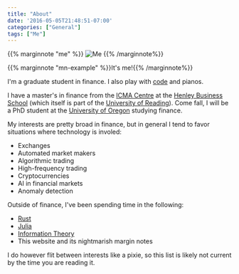 ```yaml
---
title: "About"
date: '2016-05-05T21:48:51-07:00'
categories: ["General"]
tags: ["Me"]
---
```


{{% marginnote "me" %}}
![Me](https://lh3.googleusercontent.com/EjfH_u4TJChj5ysOWJfYIvILZlrO5a920MapM3rzCKRm6VPZ6uQMwrsuFaTNGQQ1kZmkcEH6qDktF6IXNVScMaT4iRXYQUH-_SkO6iP1fXjY5ko9_mSKgPDohd9AhAfZHC-RrPlgj_-e_bkSlBcjUeZGAYNbUKUwOKL0_Bgq1WhosIP7JeaEhVpVvVqNrlFhdT35AiK3nUeg2YyXUd9bcYeQovbOUa6AaKtxYOkQybhAd0soUQwVnu0yRgd_drwXejWSLqkaRmLbNYAURb4NAQZOC9EblRAIMwWO5RtvpBz6MptI3PtHvOd0bhc3z0SsuyQauBhi4dF7pjxOrdZjnZMn0XhvH3pBGcEix2oR4tprFFzzCTsTxWW-2X9Xbgneem9lGr_qIYDc2ArlRGxzH0_hyW-k20a70ZDTDkj5fYQXvb0z3ScRlzdVrvaW2bsFLMXMQCn3Au6Inc0OnlOUYTX8Nx2KHbUUxSWhdRDoTmeq-p6nDoaZoEjXU28J8lvmBzjdR4d2oPk3aT-zIg6VC9i7pIRGZ55zASs4lQ0sd4nHdgFMPIfWUvSWs65x37vqpEZ7YHRpLCVZ8kXIohKTJsA6pzqPyl5tv9YZCCVfaq4zhlsO3boza8Y9iBi_0Teo-uXG6_9joEWUGDP0tjTcrmx4vmBJqLyFgLP3FvkJK7c=w944-h1257-no)
{{% /marginnote%}}


{{% marginnote "mn-example" %}}It's me!{{% /marginnote%}}

I'm a graduate student in finance. I also play with [code](https://www.github.com/cpfiffer) and pianos.

I have a master's in finance from the [ICMA Centre](http://www.icmacentre.ac.uk/) at the [Henley Business School](http://www.henley.ac.uk/) (which itself is part of the [University of Reading](https://www.reading.ac.uk/)). Come fall, I will be a PhD student at the [University of Oregon](https://business.uoregon.edu/phd/concentrations/finance) studying finance.

My interests are pretty broad in finance, but in general I tend to favor situations where technology is involed:

* Exchanges
* Automated market makers
* Algorithmic trading
* High-frequency trading
* Cryptocurrencies
* AI in financial markets
* Anomaly detection

Outside of finance, I've been spending time in the following:

* [Rust](https://www.rust-lang.org/en-US/)
* [Julia](https://julialang.org/)
* [Information Theory](https://en.wikipedia.org/wiki/Information_theory)
* This website and its nightmarish margin notes

I do however flit between interests like a pixie, so this list is likely not current by the time you are reading it.

